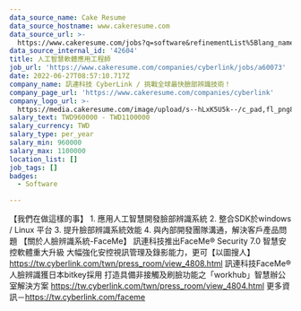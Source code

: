 ```yaml
---
data_source_name: Cake Resume
data_source_hostname: www.cakeresume.com
data_source_url: >-
  https://www.cakeresume.com/jobs?q=software&refinementList%5Blang_name%5D%5B0%5D=English&refinementList%5Bsalary_type%5D=per_year&range%5Bsalary_range%5D%5Bmin%5D=1000000&page=2
data_source_internal_id: '42604'
title: 人工智慧軟體應用工程師
job_url: 'https://www.cakeresume.com/companies/cyberlink/jobs/a60073'
date: 2022-06-27T08:57:10.717Z
company_name: 訊連科技 CyberLink / 挑戰全球最快臉部辨識技術！
company_page_url: 'https://www.cakeresume.com/companies/cyberlink'
company_logo_url: >-
  https://media.cakeresume.com/image/upload/s--hLxK5U5k--/c_pad,fl_png8,h_200,w_200/v1636898343/lslsfuiu8ioymtj2guye.png
salary_text: TWD960000 - TWD1100000
salary_currency: TWD
salary_type: per_year
salary_min: 960000
salary_max: 1100000
location_list: []
job_tags: []
badges:
  - Software

---
```


【我們在做這樣的事】 1. 應用人工智慧開發臉部辨識系統 2. 整合SDK於windows / Linux 平台 3. 提升臉部辨識系統效能 4. 與內部開發團隊溝通，解決客戶產品問題 【關於人臉辨識系統-FaceMe】 訊連科技推出FaceMe® Security 7.0 智慧安控軟體重大升級 大幅強化安控視訊管理及錄影能力，更可【以圖搜人】 https://tw.cyberlink.com/twn/press_room/view_4808.html 訊連科技FaceMe® 人臉辨識獲日本bitkey採用 打造具備非接觸及刷臉功能之「workhub」智慧辦公室解決方案 https://tw.cyberlink.com/twn/press_room/view_4804.html 更多資訊－https://tw.cyberlink.com/faceme